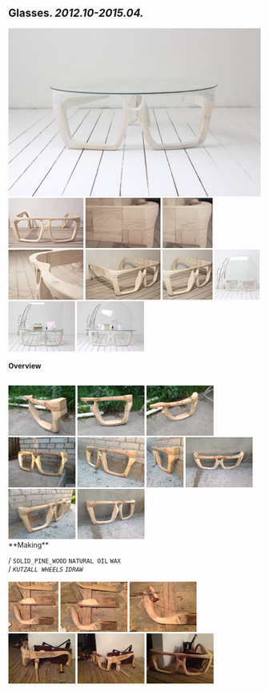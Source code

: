 
## Glasses. _2012.10-2015.04._  
![Glasses](/projects/Glasses/100.jpg)<a href="https://ewwgene.github.io/projects/Glasses/101.jpg"><img src="/projects/Glasses/101.jpg" height="100"></a> <a href="https://ewwgene.github.io/projects/Glasses/102.jpg"><img src="/projects/Glasses/102.jpg" height="100"></a> <a href="https://ewwgene.github.io/projects/Glasses/110.jpg"><img src="/projects/Glasses/110.jpg" height="100"></a> <a href="https://ewwgene.github.io/projects/Glasses/111.jpg"><img src="/projects/Glasses/111.jpg" height="100"></a> <a href="https://ewwgene.github.io/projects/Glasses/114.jpg"><img src="/projects/Glasses/114.jpg" height="100"></a> <a href="https://ewwgene.github.io/projects/Glasses/115.jpg"><img src="/projects/Glasses/115.jpg" height="100"></a> <a href="https://ewwgene.github.io/projects/Glasses/120.jpg"><img src="/projects/Glasses/120.jpg" height="100"></a> <a href="https://ewwgene.github.io/projects/Glasses/121.jpg"><img src="/projects/Glasses/121.jpg" height="100"></a> <a href="https://ewwgene.github.io/projects/Glasses/122.jpg"><img src="/projects/Glasses/122.jpg" height="100"></a> 
<br>  
**Overview**  
 
<br>
<a href="https://ewwgene.github.io/projects/Glasses/Making/309.jpg"><img src="/projects/Glasses/Making/309.jpg" height="100"></a> <a href="https://ewwgene.github.io/projects/Glasses/Making/310.jpg"><img src="/projects/Glasses/Making/310.jpg" height="100"></a> <a href="https://ewwgene.github.io/projects/Glasses/Making/311.jpg"><img src="/projects/Glasses/Making/311.jpg" height="100"></a> <a href="https://ewwgene.github.io/projects/Glasses/Making/320.jpg"><img src="/projects/Glasses/Making/320.jpg" height="100"></a> <a href="https://ewwgene.github.io/projects/Glasses/Making/322.jpg"><img src="/projects/Glasses/Making/322.jpg" height="100"></a> <a href="https://ewwgene.github.io/projects/Glasses/Making/323.jpg"><img src="/projects/Glasses/Making/323.jpg" height="100"></a> <a href="https://ewwgene.github.io/projects/Glasses/Making/325.jpg"><img src="/projects/Glasses/Making/325.jpg" height="100"></a> <a href="https://ewwgene.github.io/projects/Glasses/Making/327.jpg"><img src="/projects/Glasses/Making/327.jpg" height="100"></a> <a href="https://ewwgene.github.io/projects/Glasses/Making/328.jpg"><img src="/projects/Glasses/Making/328.jpg" height="100"></a> <br>  
**Making**  
  
/
`SOLID_PINE_WOOD` `NATURAL OIL` `WAX`   
/
_`KUTZALL WHEELS`_ _`IDRAW`_   
<br>
<a href="https://ewwgene.github.io/projects/Glasses/344.jpg"><img src="/projects/Glasses/344.jpg" height="100"></a> <a href="https://ewwgene.github.io/projects/Glasses/345.jpg"><img src="/projects/Glasses/345.jpg" height="100"></a> <a href="https://ewwgene.github.io/projects/Glasses/346.jpg"><img src="/projects/Glasses/346.jpg" height="100"></a> <a href="https://ewwgene.github.io/projects/Glasses/353.jpg"><img src="/projects/Glasses/353.jpg" height="100"></a> <a href="https://ewwgene.github.io/projects/Glasses/354.jpg"><img src="/projects/Glasses/354.jpg" height="100"></a> <a href="https://ewwgene.github.io/projects/Glasses/355.jpg"><img src="/projects/Glasses/355.jpg" height="100"></a> 
<br>

